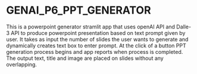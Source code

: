 # GENAI_P6_PPT_GENERATOR
This is a powerpoint generator stramlit app that uses openAI API and Dalle-3 API to produce powerpoint presentation based on text prompt given by user. It takes as input the number of slides the user wants to generate and dynamically creates text box to enter prompt. At the click of a button PPT generation process begins and app reports when process is completed. The output text, title and image are placed on slides without any overlapping.
